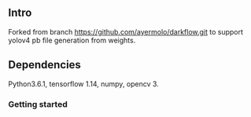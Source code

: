 ## Intro
Forked from branch https://github.com/ayermolo/darkflow.git
to support yolov4 pb file generation from weights.

## Dependencies

Python3.6.1, tensorflow 1.14, numpy, opencv 3.

### Getting started
